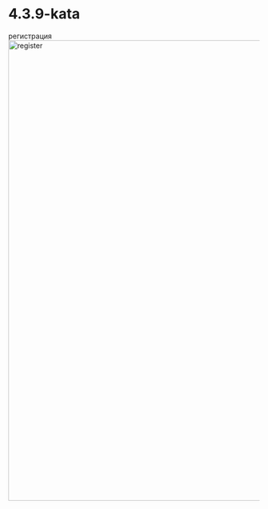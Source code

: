# 4.3.9-kata
регистрация
<img width="1920" height="922" alt="register" src="https://github.com/user-attachments/assets/21b95107-b83f-4664-9c5e-19bf53c5f4e4" />
